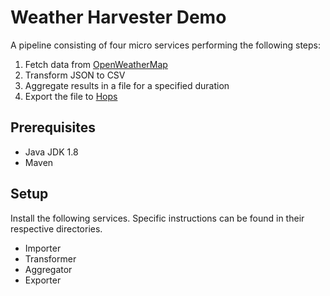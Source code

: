 # Weather Harvester Demo

A pipeline consisting of four micro services performing the following steps:
1. Fetch data from [OpenWeatherMap](https://openweathermap.org/)
2. Transform JSON to CSV
3. Aggregate results in a file for a specified duration
4. Export the file to [Hops](http://www.hops.io/)

## Prerequisites

* Java JDK 1.8
* Maven

## Setup

Install the following services. Specific instructions can be found in their respective directories.
* Importer
* Transformer
* Aggregator
* Exporter
